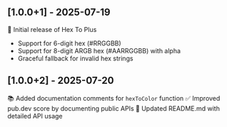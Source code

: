 ## [1.0.0+1] - 2025-07-19

🎉 Initial release of Hex To Plus

- Support for 6-digit hex (#RRGGBB)
- Support for 8-digit ARGB hex (#AARRGGBB) with alpha
- Graceful fallback for invalid hex strings

## [1.0.0+2] - 2025-07-20

📚 Added documentation comments for `hexToColor` function
✅ Improved pub.dev score by documenting public APIs
📖 Updated README.md with detailed API usage